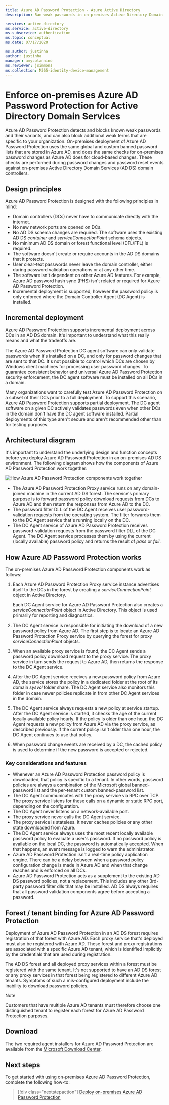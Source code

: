 ```yaml
---
title: Azure AD Password Protection - Azure Active Directory
description: Ban weak passwords in on-premises Active Directory Domain Services environments by using Azure AD Password Protection

services: active-directory
ms.service: active-directory
ms.subservice: authentication
ms.topic: conceptual
ms.date: 07/17/2020

ms.author: justinha
author: justinha
manager: amycolannino
ms.reviewer: jsimmons
ms.collection: M365-identity-device-management
---
```


# Enforce on-premises Azure AD Password Protection for Active Directory Domain Services

Azure AD Password Protection detects and blocks known weak passwords and their variants, and can also block additional weak terms that are specific to your organization. On-premises deployment of Azure AD Password Protection uses the same global and custom banned password lists that are stored in Azure AD, and does the same checks for on-premises password changes as Azure AD does for cloud-based changes. These checks are performed during password changes and password reset events against on-premises Active Directory Domain Services (AD DS) domain controllers.

## Design principles

Azure AD Password Protection is designed with the following principles in mind:

* Domain controllers (DCs) never have to communicate directly with the internet.
* No new network ports are opened on DCs.
* No AD DS schema changes are required. The software uses the existing AD DS *container* and *serviceConnectionPoint* schema objects.
* No minimum AD DS domain or forest functional level (DFL/FFL) is required.
* The software doesn't create or require accounts in the AD DS domains that it protects.
* User clear-text passwords never leave the domain controller, either during password validation operations or at any other time.
* The software isn't dependent on other Azure AD features. For example, Azure AD password hash sync (PHS) isn't related or required for Azure AD Password Protection.
* Incremental deployment is supported, however the password policy is only enforced where the Domain Controller Agent (DC Agent) is installed.

## Incremental deployment

Azure AD Password Protection supports incremental deployment across DCs in an AD DS domain. It's important to understand what this really means and what the tradeoffs are.

The Azure AD Password Protection DC agent software can only validate passwords when it's installed on a DC, and only for password changes that are sent to that DC. It's not possible to control which DCs are chosen by Windows client machines for processing user password changes. To guarantee consistent behavior and universal Azure AD Password Protection security enforcement, the DC agent software must be installed on all DCs in a domain.

Many organizations want to carefully test Azure AD Password Protection on a subset of their DCs prior to a full deployment. To support this scenario, Azure AD Password Protection supports partial deployment. The DC agent software on a given DC actively validates passwords even when other DCs in the domain don't have the DC agent software installed. Partial deployments of this type aren't secure and aren't recommended other than for testing purposes.

## Architectural diagram

It's important to understand the underlying design and function concepts before you deploy Azure AD Password Protection in an on-premises AD DS environment. The following diagram shows how the components of Azure AD Password Protection work together:

![How Azure AD Password Protection components work together](./media/concept-password-ban-bad-on-premises/azure-ad-password-protection.png)

* The Azure AD Password Protection Proxy service runs on any domain-joined machine in the current AD DS forest. The service's primary purpose is to forward password policy download requests from DCs to Azure AD and then return the responses from Azure AD to the DC.
* The password filter DLL of the DC Agent receives user password-validation requests from the operating system. The filter forwards them to the DC Agent service that's running locally on the DC.
* The DC Agent service of Azure AD Password Protection receives password-validation requests from the password filter DLL of the DC Agent. The DC Agent service processes them by using the current (locally available) password policy and returns the result of *pass* or *fail*.

## How Azure AD Password Protection works

The on-premises Azure AD Password Protection components work as follows:

1. Each Azure AD Password Protection Proxy service instance advertises itself to the DCs in the forest by creating a *serviceConnectionPoint* object in Active Directory.

    Each DC Agent service for Azure AD Password Protection also creates a *serviceConnectionPoint* object in Active Directory. This object is used primarily for reporting and diagnostics.

1. The DC Agent service is responsible for initiating the download of a new password policy from Azure AD. The first step is to locate an Azure AD Password Protection Proxy service by querying the forest for proxy *serviceConnectionPoint* objects.

1. When an available proxy service is found, the DC Agent sends a password policy download request to the proxy service. The proxy service in turn sends the request to Azure AD, then returns the response to the DC Agent service.

1. After the DC Agent service receives a new password policy from Azure AD, the service stores the policy in a dedicated folder at the root of its domain *sysvol* folder share. The DC Agent service also monitors this folder in case newer policies replicate in from other DC Agent services in the domain.

1. The DC Agent service always requests a new policy at service startup. After the DC Agent service is started, it checks the age of the current locally available policy hourly. If the policy is older than one hour, the DC Agent requests a new policy from Azure AD via the proxy service, as described previously. If the current policy isn't older than one hour, the DC Agent continues to use that policy.

1. When password change events are received by a DC, the cached policy is used to determine if the new password is accepted or rejected.

### Key considerations and features

* Whenever an Azure AD Password Protection password policy is downloaded, that policy is specific to a tenant. In other words, password policies are always a combination of the Microsoft global banned-password list and the per-tenant custom banned-password list.
* The DC Agent communicates with the proxy service via RPC over TCP. The proxy service listens for these calls on a dynamic or static RPC port, depending on the configuration.
* The DC Agent never listens on a network-available port.
* The proxy service never calls the DC Agent service.
* The proxy service is stateless. It never caches policies or any other state downloaded from Azure.
* The DC Agent service always uses the most recent locally available password policy to evaluate a user's password. If no password policy is available on the local DC, the password is automatically accepted. When that happens, an event message is logged to warn the administrator.
* Azure AD Password Protection isn't a real-time policy application engine. There can be a delay between when a password policy configuration change is made in Azure AD and when that change reaches and is enforced on all DCs.
* Azure AD Password Protection acts as a supplement to the existing AD DS password policies, not a replacement. This includes any other 3rd-party password filter dlls that may be installed. AD DS always requires that all password validation components agree before accepting a password.

## Forest / tenant binding for Azure AD Password Protection

Deployment of Azure AD Password Protection in an AD DS forest requires registration of that forest with Azure AD. Each proxy service that's deployed must also be registered with Azure AD. These forest and proxy registrations are associated with a specific Azure AD tenant, which is identified implicitly by the credentials that are used during registration.

The AD DS forest and all deployed proxy services within a forest must be registered with the same tenant. It's not supported to have an AD DS forest or any proxy services in that forest being registered to different Azure AD tenants. Symptoms of such a mis-configured deployment include the inability to download password policies.

> [!NOTE]
> Customers that have multiple Azure AD tenants must therefore choose one distinguished tenant to register each forest for Azure AD Password Protection purposes.

## Download

The two required agent installers for Azure AD Password Protection are available from the [Microsoft Download Center](https://www.microsoft.com/download/details.aspx?id=57071).

## Next steps

To get started with using on-premises Azure AD Password Protection, complete the following how-to:

> [!div class="nextstepaction"]
> [Deploy on-premises Azure AD Password Protection](howto-password-ban-bad-on-premises-deploy.md)
